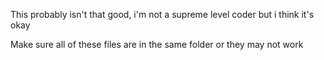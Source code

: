 This probably isn't that good, i'm not a supreme level coder but i think it's okay

Make sure all of these files are in the same folder or they may not work
